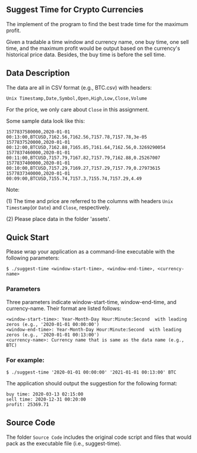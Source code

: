 ## Suggest Time for Crypto Currencies

The implement of the program to find the best trade time for the maximum profit. 

Given a tradable a time window and currency name, one buy time, one sell time, and the maximum profit would be output based on the currency's historical price data. Besides, the buy time is before the sell time.

## Data Description
The data are all in CSV format (e.g., BTC.csv) with headers:

```
Unix Timestamp,Date,Symbol,Open,High,Low,Close,Volume
```

For the price, we only care about `Close` in this assignment.

Some sample data look like this:

```
1577837580000,2020-01-01 00:13:00,BTCUSD,7162.56,7162.56,7157.78,7157.78,3e-05
1577837520000,2020-01-01 00:12:00,BTCUSD,7162.88,7165.85,7161.64,7162.56,0.3269290054
1577837460000,2020-01-01 00:11:00,BTCUSD,7157.79,7167.82,7157.79,7162.88,0.25267007
1577837400000,2020-01-01 00:10:00,BTCUSD,7157.29,7169.27,7157.29,7157.79,0.27973615
1577837340000,2020-01-01 00:09:00,BTCUSD,7155.74,7157.3,7155.74,7157.29,4.49
```
Note:

(1) The time and price are referred to the columns with headers `Unix Timestamp`(or `Date`) and `Close`, respectively.

(2) Please place data in the folder 'assets'.

## Quick Start
Please wrap your application as a command-line executable with the following parameters:

```
$ ./suggest-time <window-start-time>, <window-end-time>, <currency-name>
```
### Parameters 
Three parameters indicate window-start-time, window-end-time, and currency-name. Their format are listed follows:
```
<window-start-time>: Year-Month-Day Hour:Minute:Second  with leading zeros (e.g., '2020-01-01 00:00:00')
<window-end-time>: Year-Month-Day Hour:Minute:Second  with leading zeros (e.g., '2020-01-01 00:13:00')
<currency-name>: Currency name that is same as the data name (e.g., BTC)
```

### For example:

```
$ ./suggest-time '2020-01-01 00:00:00' '2021-01-01 00:13:00' BTC
```

The application should output the suggestion for the following format:

```
buy time: 2020-03-13 02:15:00
sell time: 2020-12-31 00:20:00
profit: 25369.71
```
## Source Code
The folder `Source Code` includes the original code script and files that would pack as the executable file (i.e., suggest-time).
